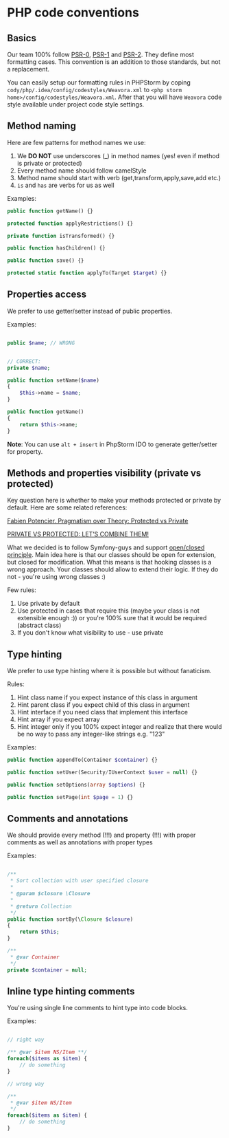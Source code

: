 # PHP code conventions

## Basics

Our team 100% follow [PSR-0](psr/0.md), [PSR-1](psr/1.md) and [PSR-2](psr/2.md).
They define most formatting cases. This convention is an addition to those standards, but not a replacement.

You can easily setup our formatting rules in PHPStorm by coping
`cody/php/.idea/config/codestyles/Weavora.xml` to `<php storm home>/config/codestyles/Weavora.xml`.
After that you will have `Weavora` code style available under project code style settings.

## Method naming

Here are few patterns for method names we use:

1. We __DO NOT__ use underscores (_) in method names (yes! even if method is private or protected)
2. Every method name should follow camelStyle
3. Method name should start with verb (get,transform,apply,save,add etc.)
4. `is` and `has` are verbs for us as well

Examples:

```php
public function getName() {}

protected function applyRestrictions() {}

private function isTransformed() {}

public function hasChildren() {}

public function save() {}

protected static function applyTo(Target $target) {}
``` 

## Properties access

We prefer to use getter/setter instead of public properties.

Examples:

```php

public $name; // WRONG


// CORRECT:
private $name;

public function setName($name) 
{
	$this->name = $name;
}

public function getName() 
{
	return $this->name;
}
```

**Note**: You can use `alt + insert` in PhpStorm IDO to generate getter/setter for property.

## Methods and properties visibility (private vs protected)

Key question here is whether to make your methods protected or private by default.
Here are some related references:

[Fabien Potencier. Pragmatism over Theory: Protected vs Private](http://fabien.potencier.org/article/47/pragmatism-over-theory-protected-vs-private) 

[PRIVATE VS PROTECTED: LET’S COMBINE THEM!](http://phpandme.tumblr.com/post/4391869601/private-vs-protected-lets-combine-them)

What we decided is to follow Symfony-guys and support [open/closed principle](http://en.wikipedia.org/wiki/Open/closed_principle).
Main idea here is that our classes should be open for extension, but closed for modification. 
What this means is that hooking classes is a wrong approach. 
Your classes should allow to extend their logic. If they do not - you're using wrong classes :)

Few rules:

1. Use private by default
2. Use protected in cases that require this (maybe your class is not extensible enough :)) or you're 100% sure that it would be required (abstract class)
3. If you don't know what visibility to use - use private

## Type hinting

We prefer to use type hinting where it is possible but without fanaticism.

Rules:

1. Hint class name if you expect instance of this class in argument
1. Hint parent class if you expect child of this class in argument
1. Hint interface if you need class that implement this interface
1. Hint array if you expect array
1. Hint integer only if you 100% expect integer and realize that there would be no way to pass any integer-like strings e.g. "123"

Examples:

```php
public function appendTo(Container $container) {}

public function setUser(Security/IUserContext $user = null) {}

public function setOptions(array $options) {}

public function setPage(int $page = 1) {}
```

## Comments and annotations

We should provide every method (!!!) and property (!!!) with proper comments as well as annotations with proper types 

Examples:

```php

/**
 * Sort collection with user specified closure
 *
 * @param $closure \Closure
 *
 * @return Collection
 */
public function sortBy(\Closure $closure)
{
	return $this;
}

/**
 * @var Container
 */
private $container = null;

```

## Inline type hinting comments

You're using single line comments to hint type into code blocks.

Examples:

```php

// right way

/** @var $item NS/Item **/
foreach($items as $item) {
    // do something
}

// wrong way

/**
 * @var $item NS/Item
 */
foreach($items as $item) {
    // do something
}
```